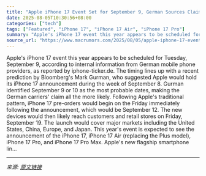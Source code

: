 ```yaml
---
title: "Apple iPhone 17 Event Set for September 9, German Sources Claim"
date: 2025-08-05T10:30:56+08:00
categories: ["tech"]
tags: ["Featured", "iPhone 17", "iPhone 17 Air", "iPhone 17 Pro"]
summary: "Apple's iPhone 17 event this year appears to be scheduled for Tuesday, September 9, according to internal information from German mobile phone providers, as reported by iphone-ticker.de. The timing li"
source_url: "https://www.macrumors.com/2025/08/05/apple-iphone-17-event-set-september-9/"
---
```


Apple's iPhone 17 event this year appears to be scheduled for Tuesday, September 9, according to internal information from German mobile phone providers, as reported by iphone-ticker.de. The timing lines up with a recent prediction by Bloomberg's Mark Gurman, who suggested Apple would hold its iPhone 17 announcement during the week of September 8. Gurman identified September 9 or 10 as the most probable dates, making the German carriers' claim all the more likely. Following Apple's traditional pattern, iPhone 17 pre-orders would begin on the Friday immediately following the announcement, which would be September 12. The new devices would then likely reach customers and retail stores on Friday, September 19. The launch would cover major markets including the United States, China, Europe, and Japan. This year's event is expected to see the announcement of the ‌iPhone 17‌, iPhone 17 Air (replacing the Plus model), iPhone 17 Pro, and ‌iPhone 17 Pro‌ Max. Apple's new flagship smartphone lin...

---

*来源: [原文链接](https://www.macrumors.com/2025/08/05/apple-iphone-17-event-set-september-9/)*
